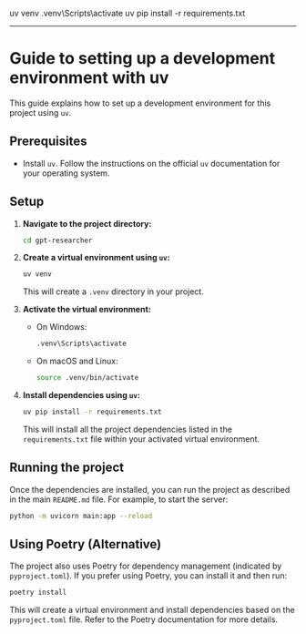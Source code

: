 uv venv
.venv\Scripts\activate
uv pip install -r requirements.txt

---

# Guide to setting up a development environment with uv

This guide explains how to set up a development environment for this project using `uv`.

## Prerequisites

- Install `uv`. Follow the instructions on the official `uv` documentation for your operating system.

## Setup

1.  **Navigate to the project directory:**

    ```bash
    cd gpt-researcher
    ```

2.  **Create a virtual environment using `uv`:**

    ```bash
    uv venv
    ```
    This will create a `.venv` directory in your project.

3.  **Activate the virtual environment:**

    - On Windows:
      ```bash
      .venv\Scripts\activate
      ```
    - On macOS and Linux:
      ```bash
      source .venv/bin/activate
      ```

4.  **Install dependencies using `uv`:**

    ```bash
    uv pip install -r requirements.txt
    ```
    This will install all the project dependencies listed in the `requirements.txt` file within your activated virtual environment.

## Running the project

Once the dependencies are installed, you can run the project as described in the main `README.md` file. For example, to start the server:

```bash
python -m uvicorn main:app --reload
```

## Using Poetry (Alternative)

The project also uses Poetry for dependency management (indicated by `pyproject.toml`). If you prefer using Poetry, you can install it and then run:

```bash
poetry install
```

This will create a virtual environment and install dependencies based on the `pyproject.toml` file. Refer to the Poetry documentation for more details.